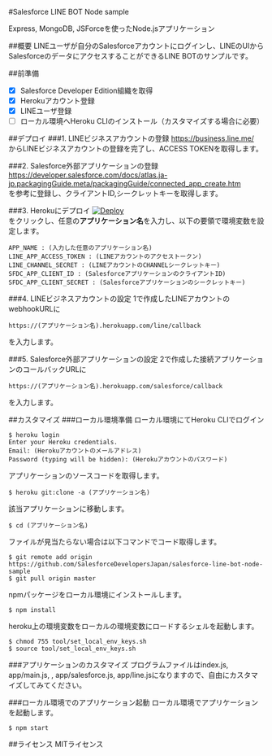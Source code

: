 #Salesforce LINE BOT Node sample

Express, MongoDB, JSForceを使ったNode.jsアプリケーション

##概要
LINEユーザが自分のSalesforceアカウントにログインし、LINEのUIからSalesforceのデータにアクセスすることができるLINE BOTのサンプルです。

##前準備
 - [x] Salesforce Developer Edition組織を取得
 - [x] Herokuアカウント登録
 - [x] LINEユーザ登録
 - [ ] ローカル環境へHeroku CLIのインストール（カスタマイズする場合に必要）

##デプロイ
###1. LINEビジネスアカウントの登録
https://business.line.me/  
からLINEビジネスアカウントの登録を完了し、ACCESS TOKENを取得します。

###2. Salesforce外部アプリケーションの登録
https://developer.salesforce.com/docs/atlas.ja-jp.packagingGuide.meta/packagingGuide/connected_app_create.htm  
を参考に登録し、クライアントID,シークレットキーを取得します。

###3. Herokuにデプロイ
[![Deploy](https://www.herokucdn.com/deploy/button.svg)](https://heroku.com/deploy?template=https://github.com/SalesforceDevelopersJapan/salesforce-line-bot-node-sample)  
をクリックし、任意の**アプリケーション名**を入力し、以下の要領で環境変数を設定します。

    APP_NAME : (入力した任意のアプリケーション名)
    LINE_APP_ACCESS_TOKEN : (LINEアカウントのアクセストークン)
    LINE_CHANNEL_SECRET : (LINEアカウントのCHANNELシークレットキー)
    SFDC_APP_CLIENT_ID : (SalesforceアプリケーションのクライアントID)
    SFDC_APP_CLIENT_SECRET : (Salesforceアプリケーションのシークレットキー)



###4. LINEビジネスアカウントの設定
1で作成したLINEアカウントのwebhookURLに

    https://(アプリケーション名).herokuapp.com/line/callback

を入力します。

###5. Salesforce外部アプリケーションの設定
2で作成した接続アプリケーションのコールバックURLに

    https://(アプリケーション名).herokuapp.com/salesforce/callback

を入力します。


##カスタマイズ
###ローカル環境準備
ローカル環境にてHeroku CLIでログイン

    $ heroku login
    Enter your Heroku credentials.
    Email: (Herokuアカウントのメールアドレス)
    Password (typing will be hidden): (Herokuアカウントのパスワード)


アプリケーションのソースコードを取得します。

    $ heroku git:clone -a (アプリケーション名)

該当アプリケーションに移動します。

    $ cd (アプリケーション名)

ファイルが見当たらない場合は以下コマンドでコード取得します。

    $ git remote add origin https://github.com/SalesforceDevelopersJapan/salesforce-line-bot-node-sample
    $ git pull origin master

npmパッケージをローカル環境にインストールします。

    $ npm install

heroku上の環境変数をローカルの環境変数にロードするシェルを起動します。

    $ chmod 755 tool/set_local_env_keys.sh
    $ source tool/set_local_env_keys.sh


###アプリケーションのカスタマイズ
プログラムファイルはindex.js, app/main.js, , app/salesforce.js, app/line.jsになりますので、自由にカスタマイズしてみてください。


###ローカル環境でのアプリケーション起動
ローカル環境でアプリケーションを起動します。

    $ npm start
    

##ライセンス
MITライセンス